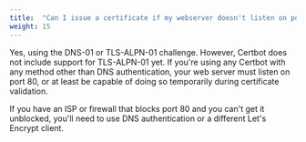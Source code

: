 ```yaml
---
title:  "Can I issue a certificate if my webserver doesn't listen on port 80?"
weight: 15
---
```


Yes, using the DNS-01 or TLS-ALPN-01 challenge. However, Certbot does not include support for TLS-ALPN-01 yet. If you're using any Certbot with any method other than DNS authentication, your web server must listen on port 80, or at least be capable of doing so temporarily during certificate validation.

If you have an ISP or firewall that blocks port 80 and you can't get it unblocked, you'll need to use DNS authentication or a different Let's Encrypt client.

